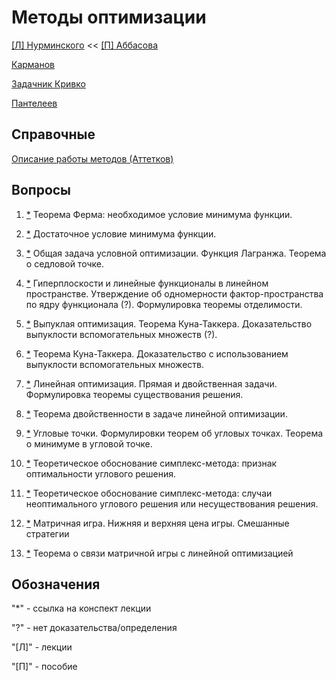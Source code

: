# Методы оптимизации
[[Л] Нурминского](https://raw.githubusercontent.com/motattack/mcs_23/main/mo/optimization.pdf)
<<
[[П] Аббасова](https://raw.githubusercontent.com/motattack/mcs_23/main/mo/MO1.pdf)

[Карманов](https://raw.githubusercontent.com/motattack/mcs_23/main/mo/312617.pdf)

[Задачник Кривко](https://raw.githubusercontent.com/motattack/mcs_23/main/mo/1384-21_u.pdf)

[Пантелеев](https://raw.githubusercontent.com/motattack/mcs_23/main/mo/Metody_optimizatsii_v_primerakh_i_zadachakh_by_Panteleev_A_V_Letova_T_A_z-lib_org-compressed.pdf)

## Справочные
[Описание работы методов (Аттетков)](https://raw.githubusercontent.com/motattack/mcs_23/main/mo/Attetkov_Kanatnikov_Tverskaya_Metodicheskie_ukazania.pdf)

## Вопросы
  1.  [*](https://raw.githubusercontent.com/motattack/mcs_23/main/mo/lec/1.png)
      Теорема Ферма: необходимое условие минимума функции.
      
  3.  [*](https://raw.githubusercontent.com/motattack/mcs_23/main/mo/lec/2.png)
      Достаточное условие минимума функции.
      
  5.	[*](https://raw.githubusercontent.com/motattack/mcs_23/main/mo/lec/3.png)
      Общая задача условной оптимизации. Функция Лагранжа. Теорема о седловой точке.
    	
  7.	[*](https://raw.githubusercontent.com/motattack/mcs_23/main/mo/lec/4.png)
      Гиперплоскости и линейные функционалы в линейном пространстве. Утверждение об одномерности фактор-пространства по ядру функционала (?). Формулировка теоремы отделимости.
    	
  9.	[*](https://raw.githubusercontent.com/motattack/mcs_23/main/mo/lec/5.png)
      Выпуклая оптимизация. Теорема Куна-Таккера. Доказательство выпуклости вспомогательных множеств (?).
    	
  11.	[*](https://raw.githubusercontent.com/motattack/mcs_23/main/mo/lec/6.png)
      Теорема Куна-Таккера. Доказательство с использованием выпуклости вспомогательных множеств.
     	
  13.	[*](https://raw.githubusercontent.com/motattack/mcs_23/main/mo/lec/7.png)
        Линейная оптимизация. Прямая и двойственная задачи. Формулировка теоремы существования решения.
     	
  15.	[*](https://raw.githubusercontent.com/motattack/mcs_23/main/mo/lec/8.png)
      Теорема двойственности в задаче линейной оптимизации.
  16.	[*](https://raw.githubusercontent.com/motattack/mcs_23/main/mo/lec/9.png)
      Угловые точки. Формулировки теорем об угловых точках. Теорема о минимуме в угловой точке.
     	
  18.	[*](https://raw.githubusercontent.com/motattack/mcs_23/main/mo/lec/10.png)
      Теоретическое обоснование симплекс-метода: признак оптимальности углового решения.
     	
  20.	[*](https://raw.githubusercontent.com/motattack/mcs_23/main/mo/lec/11.png)
      Теоретическое обоснование симплекс-метода: случаи неоптимального углового решения или несуществования решения.
     	
  22.	[*](https://raw.githubusercontent.com/motattack/mcs_23/main/mo/lec/12.png)
      Матричная игра. Нижняя и верхняя цена игры. Смешанные стратегии
     	
  24.	[*](https://raw.githubusercontent.com/motattack/mcs_23/main/mo/lec/13.png)
      Теорема о связи матричной игры с линейной оптимизацией

## Обозначения
"*" - ссылка на конспект лекции

"?" - нет доказательства/определения

"[Л]" - лекции

"[П]" - пособие
